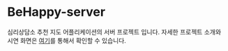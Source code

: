 # BeHappy-server

심리상담소 추천 지도 어플리케이션의 서버 프로젝트 입니다.
자세한 프로젝트 소개와 시연 화면은 [여기]를 통해서 확인할 수 있습니다.

[여기]: https://bit.ly/2FrYQfH
